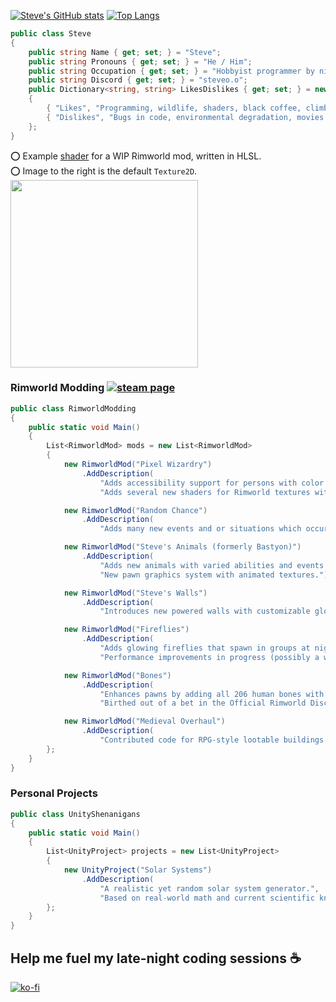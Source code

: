 [![Steve's GitHub stats](https://github-readme-stats.vercel.app/api?username=Scurvyez&theme=synthwave)](https://github.com/anuraghazra/github-readme-stats)     [![Top Langs](https://github-readme-stats.vercel.app/api/top-langs/?username=Scurvyez&theme=synthwave&layout=compact)](https://github.com/anuraghazra/github-readme-stats)<br>

```cs
public class Steve 
{
    public string Name { get; set; } = "Steve";
    public string Pronouns { get; set; } = "He / Him";
    public string Occupation { get; set; } = "Hobbyist programmer by night, wildlife ecologist by day";
    public string Discord { get; set; } = "steveo.o";
    public Dictionary<string, string> LikesDislikes { get; set; } = new Dictionary<string, string>
    {
        { "Likes", "Programming, wildlife, shaders, black coffee, climbing, synthwave, nice people" },
        { "Dislikes", "Bugs in code, environmental degradation, movies with bad endings" }
    };
}
```

⭕ Example [shader](https://github.com/Scurvyez/Ghosts/blob/main/Materials/Shaders/GhostEffect.shader) for a WIP Rimworld mod, written in HLSL.<br>
⭕ Image to the right is the default `Texture2D`.<br>
<img src="https://github.com/Scurvyez/Scurvyez/blob/main/Animation65.gif" width="300" height="300">

### Rimworld Modding [![steam page](<img src="https://github.com/Scurvyez/Scurvyez/blob/main/Animation65.gif" width="64" height="64">)](https://steamcommunity.com/profiles/76561198050761947/myworkshopfiles/?appid=294100)

```cs
public class RimworldModding
{
    public static void Main()
    {
        List<RimworldMod> mods = new List<RimworldMod>
        {
            new RimworldMod("Pixel Wizardry")
                .AddDescription(
                    "Adds accessibility support for persons with color blindness.",
                    "Adds several new shaders for Rimworld textures with blending effects."),

            new RimworldMod("Random Chance")
                .AddDescription(
                    "Adds many new events and or situations which occur randomly based on certain factors"),

            new RimworldMod("Steve's Animals (formerly Bastyon)")
                .AddDescription(
                    "Adds new animals with varied abilities and events.",
                    "New pawn graphics system with animated textures."),

            new RimworldMod("Steve's Walls")
                .AddDescription(
                    "Introduces new powered walls with customizable glowing colors.")

            new RimworldMod("Fireflies")
                .AddDescription(
                    "Adds glowing fireflies that spawn in groups at night.",
                    "Performance improvements in progress (possibly a whole rewrite)."),

            new RimworldMod("Bones")
                .AddDescription(
                    "Enhances pawns by adding all 206 human bones with fracture hediffs.",
                    "Birthed out of a bet in the Official Rimworld Discord server. :)"),

            new RimworldMod("Medieval Overhaul")
                .AddDescription(
                    "Contributed code for RPG-style lootable buildings on various items.")
        };
    }
}
```

### Personal Projects

```cs
public class UnityShenanigans
{
    public static void Main()
    {
        List<UnityProject> projects = new List<UnityProject>
        {
            new UnityProject("Solar Systems")
                .AddDescription(
                    "A realistic yet random solar system generator.",
                    "Based on real-world math and current scientific knowledge of the universe."),
        };
    }
}
```

## Help me fuel my late-night coding sessions ☕
[![ko-fi](https://ko-fi.com/img/githubbutton_sm.svg)](https://ko-fi.com/B0B84LOQ1)
